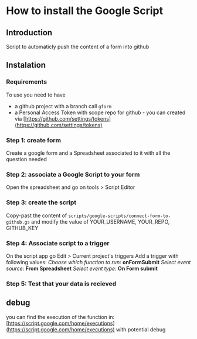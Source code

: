 # How to install the Google Script

## Introduction

Script to automaticly push the content of a form into github

## Instalation

### Requirements

To use you need to have

- a github project with a branch call `gform`
- a Personal Access Token with scope repo for github - you can created via [https://github.com/settings/tokens](https://github.com/settings/tokens)

### Step 1: create form

Create a google form and a Spreadsheet associated to it with all the question needed

### Step 2: associate a Google Script to your form

Open the spreadsheet and go on tools > Script Editor

### Step 3: create the script

Copy-past the content of `scripts/google-scripts/connect-form-to-github.gs` and modify the value of YOUR_USERNAME, YOUR_REPO, GITHUB_KEY

### Step 4: Associate script to a trigger

On the script app go Edit > Current project's triggers
Add a trigger with following values:
  _Choose which function to run_: **onFormSubmit**
  _Select event source_: **From Spreadsheet**
  _Select event type_: **On Form submit**

### Step 5: Test that your data is recieved

## debug

you can find the execution of the function in: [https://script.google.com/home/executions](https://script.google.com/home/executions) with potential debug
